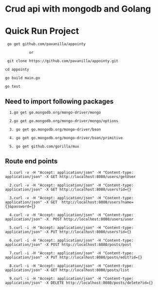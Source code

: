 
# Crud api with mongodb and Golang 


# Quick Run Project
     go get github.com/pavanilla/appointy 
     
               or 
   
     git clone https://github.com/pavanilla/appointy.git
     
    cd appointy
    
    go build main.go
    
    go test


## Need to import following packages

	  1.go get go.mongodb.org/mongo-driver/mongo

	  2.go get go.mongodb.org/mongo-driver/mongo/options

	  3. go get go.mongodb.org/mongo-driver/bson
  
      4. go get go.mongodb.org/mongo-driver/bson/primitive 
    
      5. go get github.com/gorilla/mux
      

      
      
## Route end points 
    
	  1.curl -v -H "Accept: application/json" -H "Content-type: application/json" -X GET http://localhost:8080/users/getUser 

	  2.curl -v -H "Accept: application/json" -H "Content-type: application/json" -X GET http://localhost:8080/users?id={}

	  3.curl -v -H "Accept: application/json" -H "Content-type: application/json" -X GET  http://localhost:8080/users?name={}&password={}
	
      4.curl -v -H "Accept: application/json" -H "Content-type: application/json" -X  POST http://localhost:8080/users/user

	  5.curl -i -H "Accept: application/json" -H "Content-type: application/json" -X PUT http://localhost:8080/users?id={}
    
      6.curl -i -H "Accept: application/json" -H "Content-type: application/json" -X POST http://localhost:8080/posts/post
    
      7.curl -i -H "Accept: application/json" -H "Content-type: application/json" -X PUT http://localhost:8080/posts/edit?id={}
    
      8.curl -i -H "Accept: application/json" -H "Content-type: application/json" -X GET http://localhost:8080/posts/list
    
      9.curl -i -H "Accept: application/json" -H "Content-type: application/json" -X DELETE http://localhost:8080/posts/delete?id={}
   
  
